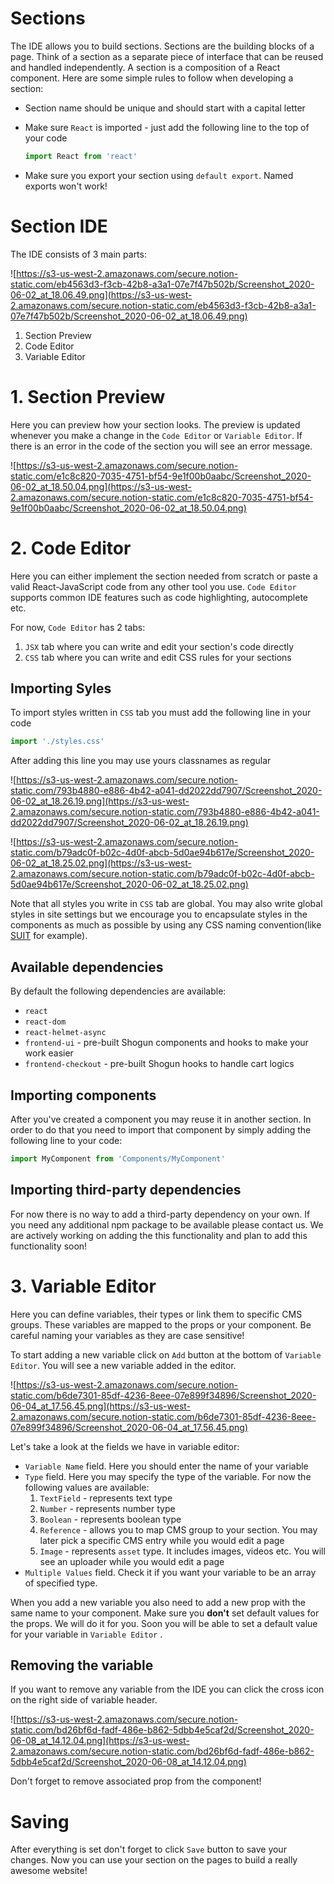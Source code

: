 # Sections

The IDE allows you to build sections. Sections are the building blocks of a page. Think of a section as a separate piece of interface that can be reused and handled independently. A section is a composition of a React component. Here are some simple rules to follow when developing a section:

- Section name should be unique and should start with a capital letter
- Make sure `React` is imported - just add the following line to the top of your code

    ```jsx
    import React from 'react'
    ```

- Make sure you export your section using `default export`. Named exports won't work!

# Section IDE

The IDE consists of 3 main parts:

![https://s3-us-west-2.amazonaws.com/secure.notion-static.com/eb4563d3-f3cb-42b8-a3a1-07e7f47b502b/Screenshot_2020-06-02_at_18.06.49.png](https://s3-us-west-2.amazonaws.com/secure.notion-static.com/eb4563d3-f3cb-42b8-a3a1-07e7f47b502b/Screenshot_2020-06-02_at_18.06.49.png)

1. Section Preview
2. Code Editor
3. Variable Editor

# 1. Section Preview

Here you can preview how your section looks. The preview is updated whenever you make a change in the `Code Editor` or `Variable Editor`. If there is an error in the code of the section you will see an error message.

![https://s3-us-west-2.amazonaws.com/secure.notion-static.com/e1c8c820-7035-4751-bf54-9e1f00b0aabc/Screenshot_2020-06-02_at_18.50.04.png](https://s3-us-west-2.amazonaws.com/secure.notion-static.com/e1c8c820-7035-4751-bf54-9e1f00b0aabc/Screenshot_2020-06-02_at_18.50.04.png)

# 2. Code Editor

Here you can either implement the section needed from scratch or paste a valid React-JavaScript code from any other tool you use. `Code Editor` supports common IDE features such as code highlighting, autocomplete etc.

For now, `Code Editor` has 2 tabs:

1. `JSX` tab where you can write and edit your section's code directly 
2. `CSS` tab where you can write and edit CSS rules for your sections

## Importing Syles

To import styles written in `CSS` tab you must add the following line in your code

```jsx
import './styles.css'
```

After adding this line you may use yours classnames as regular

![https://s3-us-west-2.amazonaws.com/secure.notion-static.com/793b4880-e886-4b42-a041-dd2022dd7907/Screenshot_2020-06-02_at_18.26.19.png](https://s3-us-west-2.amazonaws.com/secure.notion-static.com/793b4880-e886-4b42-a041-dd2022dd7907/Screenshot_2020-06-02_at_18.26.19.png)

![https://s3-us-west-2.amazonaws.com/secure.notion-static.com/b79adc0f-b02c-4d0f-abcb-5d0ae94b617e/Screenshot_2020-06-02_at_18.25.02.png](https://s3-us-west-2.amazonaws.com/secure.notion-static.com/b79adc0f-b02c-4d0f-abcb-5d0ae94b617e/Screenshot_2020-06-02_at_18.25.02.png)

Note that all styles you write in `CSS` tab are global. You may also write global styles in site settings but we encourage you to encapsulate styles in the components as much as possible by using any CSS naming convention(like [SUIT](https://github.com/suitcss/suit/blob/master/doc/naming-conventions.md#components) for example).

## Available dependencies

By default the following dependencies are available:

- `react`
- `react-dom`
- `react-helmet-async`
- `frontend-ui` - pre-built Shogun components and hooks to make your work easier
- `frontend-checkout` - pre-built Shogun hooks to handle cart logics

## Importing components

After you've created a component you may reuse it in another section. In order to do that you need to import that component by simply adding the following line to your code:

```jsx
import MyComponent from 'Components/MyComponent'
```

## Importing third-party dependencies

For now there is no way to add a third-party dependency on your own. If you need any additional npm package to be available please contact us. We are actively working on adding the this functionality and plan to add this functionality soon!

# 3. Variable Editor

Here you can define variables, their types or link them to specific CMS groups. These variables are mapped to the props or your component. Be careful naming your variables as they are case sensitive!

To start adding a new variable click on `Add` button at the bottom of `Variable Editor`. You will see a new variable added in the editor.

![https://s3-us-west-2.amazonaws.com/secure.notion-static.com/b6de7301-85df-4236-8eee-07e899f34896/Screenshot_2020-06-04_at_17.56.45.png](https://s3-us-west-2.amazonaws.com/secure.notion-static.com/b6de7301-85df-4236-8eee-07e899f34896/Screenshot_2020-06-04_at_17.56.45.png)

Let's take a look at the fields we have in variable editor:

- `Variable Name` field. Here you should enter the name of your variable
- `Type` field. Here you may specify the type of the variable. For now the following values are available:
    1. `TextField` - represents text type
    2. `Number` - represents number type
    3. `Boolean` - represents boolean type
    4. `Reference` - allows you to map CMS group to your section. You may later pick a specific CMS entry while you would edit a page
    5. `Image` - represents `asset` type. It includes images, videos etc. You will see an uploader while you would edit a page
- `Multiple Values` field. Check it if you want your variable to be an array of specified type.

When you add a new variable you also need to add a new prop with the same name to your component. Make sure you **don't** set default values for the props. We will do it for you. Soon you will be able to set a default value for your variable in `Variable Editor` .

## Removing the variable

If you want to remove any variable from the IDE you can click the cross icon on the right side of variable header. 

![https://s3-us-west-2.amazonaws.com/secure.notion-static.com/bd26bf6d-fadf-486e-b862-5dbb4e5caf2d/Screenshot_2020-06-08_at_14.12.04.png](https://s3-us-west-2.amazonaws.com/secure.notion-static.com/bd26bf6d-fadf-486e-b862-5dbb4e5caf2d/Screenshot_2020-06-08_at_14.12.04.png)

Don't forget to remove associated prop from the component!

# Saving

After everything is set don't forget to click `Save` button to save your changes. Now you can use your section on the pages to build a really awesome website!
